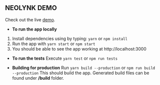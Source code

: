 ## NEOLYNK DEMO
Check out the live [demo](http://www.domain.com).

* **To run the app locally**
1. Install dependencies using by typing: `yarn` or `npm install`
2. Run the app with `yarn start` or `npm start`
3. You should be able to see the app working at http://localhost:3000

* **To run the tests**
Execute `yarn test` or `npm run tests`

* **Building for production**
Run `yarn build --production` or `npm run build --production`
This should build the app. Generated build files can be found under __/build__ folder.